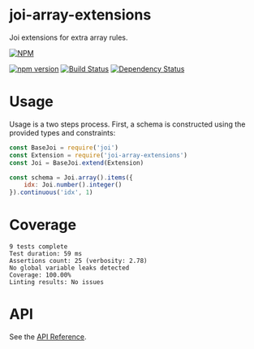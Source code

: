 # joi-array-extensions
Joi extensions for extra array rules.

[![NPM](https://nodei.co/npm/joi-array-extensions.png)](https://nodei.co/npm/joi-array-extensions/)

[![npm version](https://badge.fury.io/js/joi-array-extensions.svg)](https://badge.fury.io/js/joi-array-extensions)
[![Build Status](https://travis-ci.org/buianhthang/joi-array-extensions.svg?branch=master)](https://travis-ci.org/buianhthang/joi-array-extensions)
[![Dependency Status](https://dependencyci.com/github/buianhthang/joi-array-extensions/badge)](https://dependencyci.com/github/buianhthang/joi-array-extensions)

# Usage

Usage is a two steps process. First, a schema is constructed using the provided types and constraints:

```js
const BaseJoi = require('joi')
const Extension = require('joi-array-extensions')
const Joi = BaseJoi.extend(Extension)

const schema = Joi.array().items({
    idx: Joi.number().integer()
}).continuous('idx', 1)
```

# Coverage

```
9 tests complete
Test duration: 59 ms
Assertions count: 25 (verbosity: 2.78)
No global variable leaks detected
Coverage: 100.00%
Linting results: No issues
```

# API
See the [API Reference](https://github.com/buianhthang/joi-array-extensions/blob/master/API.md).
